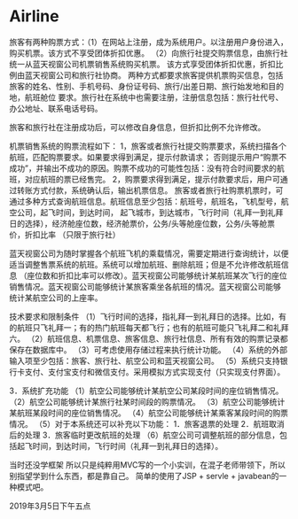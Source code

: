 # Airline

旅客有两种购票方式：（1）在网站上注册，成为系统用户。以注册用户身份进入，购买机票。该方式不享受团体折扣优惠。
                    （2）向旅行社提交购票信息，由旅行社统一从蓝天视窗公司机票销售系统购买机票。
                     该方式享受团体折扣优惠，折扣比例由蓝天视窗公司和旅行社协商。
                     两种方式都要求旅客提供机票购买信息，包括旅客的姓名、性别、手机号码、身份证号码、旅行/出差日期、旅行始发地和目的地，航班舱位
                     要求。旅行社在系统中也需要注册，注册信息包括：旅行社代号、办公地址、联系电话号码。
                    
旅客和旅行社在注册成功后，可以修改自身信息，但折扣比例不允许修改。

机票销售系统的购票流程如下：
                    1，旅客或者旅行社提交购票要求，系统扫描各个航班，匹配购票要求。如果要求得到满足，提示付款请求；
                       否则提示用户“购票不成功”，并输出不成功的原因。购票不成功的可能性包括：没有符合时间要求的航班，对应航班的票已经售完。
                    2，购票要求得到满足，提示付款要求后，用户可通过转账方式付款，系统确认后，输出机票信息。
                    旅客或者旅行社购票机票时，可通过多种方式查询航班信息。航班信息至少包括：航班号，航班名，飞机型号，航空公司，起飞时间，到达时间，
                    起飞城市，到达城市，飞行时间（礼拜一到礼拜日的选择），经济舱座位数，经济舱票价，公务/头等舱座位数，公务/头等舱票价，折扣比率
                    （只限于旅行社）

蓝天视窗公司为随时掌握各个航班飞机的乘载情况，需要定期进行查询统计，以便适当调整售票系统的航班。系统可以增加航班、删除航班；但是不允许修改航班信息
（座位数和折扣比率可以修改）。蓝天视窗公司能够统计某航班某次飞行的座位销售情况。蓝天视窗公司能够统计某旅客乘坐各航班的情况。蓝天视窗公司能够
统计某航空公司的上座率。
     
技术要求和限制条件
（1）飞行时间的选择，指礼拜一到礼拜日的选择。比如，有的航班只飞礼拜一；有的热门航班每天都飞行；也有的航班可能只飞礼拜二和礼拜六。
（2）航班信息、机票信息、旅客信息、旅行社信息、所有有效的购票记录都保存在数据库中。
（3）可考虑使用存储过程来执行统计功能。
（4）系统的外部输入项至少包括：旅客、旅行社、航空公司和蓝天视窗公司。
（5）系统只支持银行卡支付、支付宝支付和微信支付。采用模拟方式实现支付（只实现支付界面）。

3．系统扩充功能
（1）航空公司能够统计某航空公司某段时间的座位销售情况。
（2）航空公司能够统计某旅行社某时间段的购票情况。
（3）航空公司能够统计某航班某段时间的座位销售情况。
（4）航空公司能够统计某乘客某段时间的购票情况。
（5）对于本系统还可以补充以下功能：
          1．旅客退票的处理
          2．航班取消后的处理
          3．旅客临时更改航班的处理
  （6）航空公司可调整航班的部分信息，包括起飞时间，到达时间，飞行时间（礼拜一到礼拜日的选择）。
  
  
当时还没学框架
所以只是纯粹用MVC写的一个小实训，在混子老师带领下，所以别指望学到什么东西，都是靠自己。
简单的使用了JSP + servle + javabean的一种模式吧。

2019年3月5日下午五点
